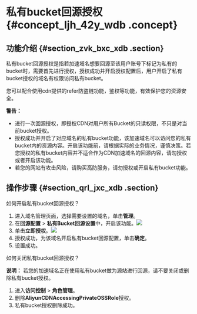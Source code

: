 # 私有bucket回源授权 {#concept_ljh_42y_wdb .concept}

## 功能介绍 {#section_zvk_bxc_xdb .section}

私有bucket回源授权是指若加速域名想要回源至该用户账号下标记为私有的bucket时，需要首先进行授权，授权成功并开启授权配置后，用户开启了私有bucket授权的域名有权限访问私有bucket。

您可以配合使用cdn提供的refer防盗链功能，鉴权等功能，有效保护您的资源安全。

**警告：** 

-   进行一次回源授权，即授权CDN对用户所有Bucket的只读权限，不只是对当前bucket授权。
-   授权成功并开启了对应域名的私有bucket功能，该加速域名可以访问您的私有bucket内的资源内容。开启该功能前，请根据实际的业务情况，谨慎决策。若您授权的私有bucket内容并不适合作为CDN加速域名的回源内容，请勿授权或者开启该功能。
-   若您的网站有攻击风险，请购买高防服务，请勿授权或开启私有bucket功能。

## 操作步骤 {#section_qrl_jxc_xdb .section}

如何开启私有bucket回源授权？

1.  进入域名管理页面，选择需要设置的域名，单击**管理**。
2.  在**回源配置** \> **私有Bucket回源设置**中，开启该功能。![](http://static-aliyun-doc.oss-cn-hangzhou.aliyuncs.com/assets/img/5143/15470898867351_zh-CN.png)
3.  单击**立即授权**。![](http://static-aliyun-doc.oss-cn-hangzhou.aliyuncs.com/assets/img/5143/15470898863336_zh-CN.png)
4.  授权成功，为该域名开启私有bucket回源配置，单击**确定**。
5.  设置成功。

如何关闭私有bucket回源授权？

**说明：** 若您的加速域名正在使用私有bucket做为源站进行回源，请不要关闭或删除私有bucket授权。

1.  进入**访问控制** \> **角色管理**。
2.  删除**AliyunCDNAccessingPrivateOSSRole**授权。
3.  私有bucket授权删除成功。

